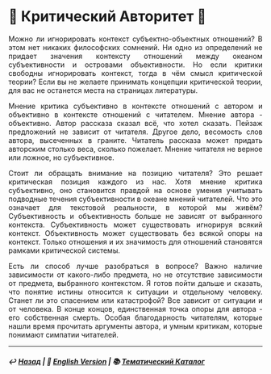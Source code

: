 # 📖 Критический Авторитет 📖

<p align="justify">Можно ли игнорировать контекст субъектно-объектных отношений? В этом нет никаких философских сомнений. Ни одно из определений не придает значения контексту отношений между океаном субъективности и островами объективности. Но если критики свободны игнорировать контекст, тогда в чём смысл критической теории? Если вы не желаете принимать концепции критической теории, для вас не останется места на страницах литературы.</p>

<p align="justify">Мнение критика субъективно в контексте отношений с автором и объективно в контексте отношений с читателем. Мнение автора - объективно. Автор рассказа сказал всё, что хотел сказать. Пейзаж предложений не зависит от читателя. Другое дело, весомость слов автора, высеченных в граните. Читатель рассказа может придать авторским столько веса, сколько пожелает. Мнение читателя не верное или ложное, но субъективное.</p>

<p align="justify">Стоит ли обращать внимание на позицию читателя? Это решает критическая позиция каждого из нас. Хотя мнение критика субъективно, оно становится правдой на основе умения учитывать подводные течения субъективности в океане мнений читателей. Что это означает для текстовой реальности, в которой мы живём? Субъективность и объективность больше не зависят от выбранного контекста. Субъективность может существовать игнорируя всякий контекст. Объективность может существовать без всякой опоры на контекст. Только отношения и их значимость для отношений становятся рамками критической системы.</p>

<p align="justify">Есть ли способ лучше разобраться в вопросе? Важно наличие зависимости от какого-либо предмета, но не отсутствие зависимости от предмета, выбранного контекстом. Я готов пойти дальше и сказать, что понятие истины относится к ситуации и отдельному человеку. Станет ли это спасением или катастрофой? Все зависит от ситуации и от человека. В конце концов, единственная точка опоры для автора - его собственная смерть. Особая благодарность читателям, которые нашли время прочитать аргументы автора, и умным критикам, которые понимают симпатии читателей.</p>

***

##### ↩️ [Назад](index-2.md) | 🗽 [English Version](criticism.md) | 📚 [Тематический Каталог](index_2t.md)
